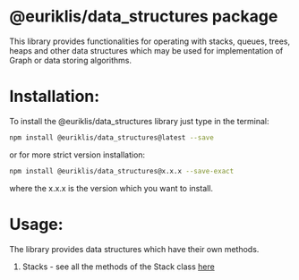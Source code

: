 # @euriklis/data_structures package

This library provides functionalities for operating with stacks, queues, trees, heaps and other data structures which may be used for implementation of Graph or data storing algorithms.

# Installation:

To install the @euriklis/data_structures library just type in the terminal:

```sh
npm install @euriklis/data_structures@latest --save
```
or for more strict version installation:

```sh
npm install @euriklis/data_structures@x.x.x --save-exact
```

where the x.x.x is the version which you want to install.

# Usage:
The library provides data structures which have their own methods.
1. Stacks - see all the methods of the Stack class [here](./Stack.md)
